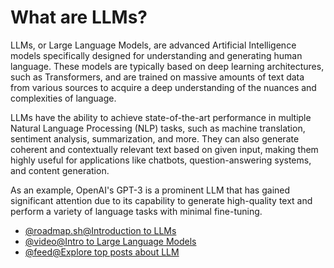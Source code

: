# What are LLMs?

LLMs, or Large Language Models, are advanced Artificial Intelligence models specifically designed for understanding and generating human language. These models are typically based on deep learning architectures, such as Transformers, and are trained on massive amounts of text data from various sources to acquire a deep understanding of the nuances and complexities of language.

LLMs have the ability to achieve state-of-the-art performance in multiple Natural Language Processing (NLP) tasks, such as machine translation, sentiment analysis, summarization, and more. They can also generate coherent and contextually relevant text based on given input, making them highly useful for applications like chatbots, question-answering systems, and content generation.

As an example, OpenAI's GPT-3 is a prominent LLM that has gained significant attention due to its capability to generate high-quality text and perform a variety of language tasks with minimal fine-tuning.

- [@roadmap.sh@Introduction to LLMs](https://roadmap.sh/guides/introduction-to-llms)
- [@video@Intro to Large Language Models](https://www.youtube.com/watch?v=zjkBMFhNj_g)
- [@feed@Explore top posts about LLM](https://app.daily.dev/tags/llm?ref=roadmapsh)
